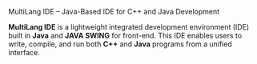  MultiLang IDE – Java-Based IDE for C++ and Java Development

**MultiLang IDE** is a lightweight integrated development environment (IDE) built in **Java** and **JAVA SWING** for front-end. This IDE enables users to write, compile, and run both **C++** and **Java** programs from a unified interface.
